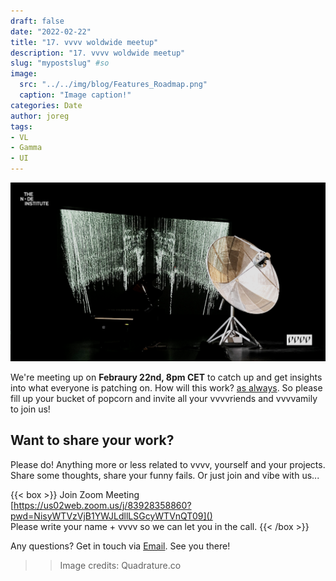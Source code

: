 ```yaml
---
draft: false
date: "2022-02-22"
title: "17. vvvv woldwide meetup"
description: "17. vvvv woldwide meetup"
slug: "mypostslug" #so
image: 
  src: "../../img/blog/Features_Roadmap.png"
  caption: "Image caption!"
categories: Date
author: joreg
tags:
- VL
- Gamma
- UI
---
```


![17. vvvv woldwide meetup](17.png "Credits: Quadrature.co")

We're meeting up on **Febraury 22nd, 8pm CET** to catch up and get insights into what everyone is patching on. How will this work? [as always](). So please fill up your bucket of popcorn and invite all your vvvvriends and vvvvamily to join us!

## Want to share your work?

Please do! Anything more or less related to vvvv, yourself and your projects. Share some thoughts, share your funny fails. Or just join and vibe with us...

{{< box >}}
Join Zoom Meeting  
[https://us02web.zoom.us/j/83928358860?pwd=NisyWTVzVjB1YWJLdllLSGcyWTVnQT09]()  
Please write your name + vvvv so we can let you in the call.
{{< /box >}}

Any questions? Get in touch via [Email](mailto:meetup@vvvv.org). See you there!

>> Image credits: Quadrature.co